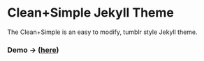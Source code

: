 # Clean+Simple Jekyll Theme

The Clean+Simple is an easy to modify, tumblr style Jekyll theme.

### Demo -> (<a href="http://nathanrooy.github.io">here</a>)

